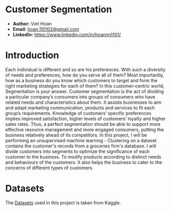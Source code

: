 # Customer Segmentation
- **Author:** Viet Hoan
- **Email:** hoan.110102@gmail.com
- **LinkedIn:** https://www.linkedin.com/in/hoannn1101/

# Introduction
Each individual is different and so are his preferences. With such a diversity of needs and preferences, how do you serve all of them? Most importantly, how as a business do you know which customers to target and form the right marketing strategies for each of them? In this customer-centric world, Segmentation is your answer. Customer segmentation is the act of dividing a particular company’s consumers into groups of consumers who have related needs and characteristics about them. It assists businesses to aim and adapt marketing communication, products and services to fit each group’s requirements. Knowledge of customers’ specific preferences implies improved satisfaction, higher levels of customers’ loyalty and higher sales rates. Thus, a perfect segmentation should be able to support more effective resource management and more engaged consumers, putting the business relatively ahead of its competitors.
In this project, I will be performing an unsupervised machine learning - Clustering on a dataset contains the customer's records from a groceries firm's database. I will divide customers into segments to optimize the significance of each customer to the business. To modify products according to distinct needs and behaviours of the customers. It also helps the business to cater to the concerns of different types of customers.

# Datasets
The [Datasets](https://www.kaggle.com/datasets/6e895c4ae168b052e85f73997080784443920576cdedf00b11b04fbd478f0e8d) used in this project is taken from Kaggle.
